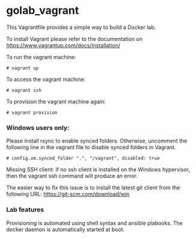 # golab_vagrant

This Vagrantfile provides a simple way to build a Docker lab.

To install Vagrant please refer to the documentation on https://www.vagrantup.com/docs/installation/

To run the vagrant machine:

```shell
# vagrant up
```

To access the vagrant machine:

```shell
# vagrant ssh
```

To provision the vagrant machine again:

```shell
# vagrant provision
```

### Windows users only:
Please install rsync to enable synced folders. Otherwise, uncomment the following line in the vagrant file to disable synced folders in Vagrant.

```shell
# config.vm.synced_folder ".", "/vagrant", disabled: true
```

Missing SSH client: if no ssh client is installed on the Windows hypervisor, then the vagrant ssh command will produce an error. 

The easier way to fix this issue is to install the latest git client from the following URL: https://git-scm.com/download/win

### Lab features
Provisioning is automated using shell syntax and ansible plabooks.
The docker daemon is automatically started at boot.

